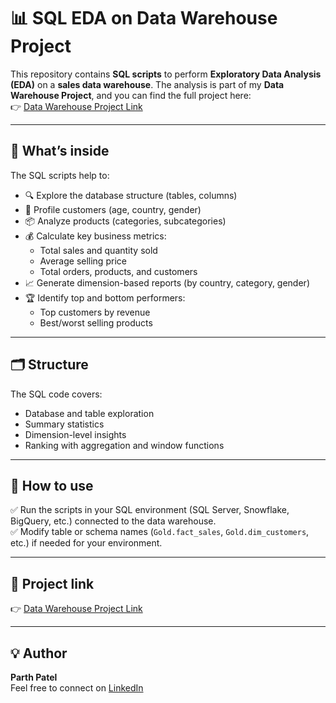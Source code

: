 # 📊 SQL EDA on Data Warehouse Project

This repository contains **SQL scripts** to perform **Exploratory Data Analysis (EDA)** on a **sales data warehouse**. The analysis is part of my **Data Warehouse Project**, and you can find the full project here:  
👉 [Data Warehouse Project Link](https://github.com/parthkumarmpatel/SQL-Data-Warehouse)

---

## 🚀 What’s inside

The SQL scripts help to:
- 🔍 Explore the database structure (tables, columns)
- 👥 Profile customers (age, country, gender)
- 📦 Analyze products (categories, subcategories)
- 💰 Calculate key business metrics:
  - Total sales and quantity sold
  - Average selling price
  - Total orders, products, and customers
- 📈 Generate dimension-based reports (by country, category, gender)
- 🏆 Identify top and bottom performers:
  - Top customers by revenue
  - Best/worst selling products

---

## 🗂 Structure

The SQL code covers:
- Database and table exploration  
- Summary statistics  
- Dimension-level insights  
- Ranking with aggregation and window functions  

---

## 📌 How to use

✅ Run the scripts in your SQL environment (SQL Server, Snowflake, BigQuery, etc.) connected to the data warehouse.  
✅ Modify table or schema names (`Gold.fact_sales`, `Gold.dim_customers`, etc.) if needed for your environment.

---

## 🔗 Project link

👉 [Data Warehouse Project Link](https://github.com/parthkumarmpatel/SQL-Data-Warehouse)

---

## 💡 Author

**Parth Patel**  
Feel free to connect on [LinkedIn](https://www.linkedin.com/in/parthkumar-patel21)
